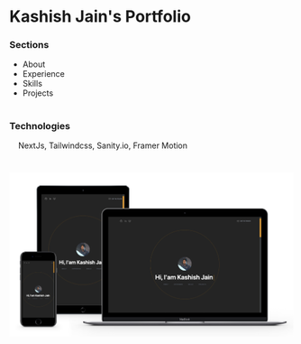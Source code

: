 # Kashish Jain's Portfolio

### Sections
- About
- Experience
- Skills
- Projects
#
### Technologies
&nbsp;&nbsp;&nbsp;&nbsp;NextJs, Tailwindcss, Sanity.io, Framer Motion
#
![mockup](./public/mockup.png)